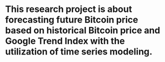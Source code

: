 # This research project is about forecasting future Bitcoin price based on historical Bitcoin price and Google Trend Index with the utilization of time series modeling.
